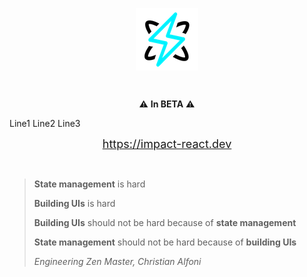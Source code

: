 <p align="center">
  <img align="center" src="./Icon.png" />
</p>

<br />

<p align="center">
⚠️ <b>In BETA</b> ⚠️
</p>

Line1
Line2
Line3

<p align="center">
  <a href="https://impact-react.dev" style="font-size:18px;">https://impact-react.dev</a>
</p>

<br/>

> **State management** is hard
>
> **Building UIs** is hard
>
> **Building UIs** should not be hard because of **state management**
>
> **State management** should not be hard because of **building UIs**
>
> _Engineering Zen Master, Christian Alfoni_
